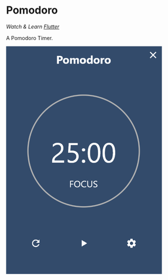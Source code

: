 # Pomodoro

*Watch & Learn [Flutter](https://flutter.dev/)*

A Pomodoro Timer.

![UI](images/ui.png)
